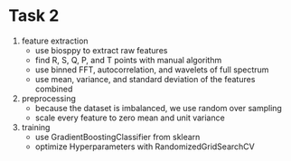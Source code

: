 # Task 2

1. feature extraction
    - use biosppy to extract raw features
    - find R, S, Q, P, and T points with manual algorithm
    - use binned FFT, autocorrelation, and wavelets of full spectrum
    - use mean, variance, and standard deviation of the features combined
2. preprocessing
    - because the dataset is imbalanced, we use random over sampling
    - scale every feature to zero mean and unit variance
3. training
    - use GradientBoostingClassifier from sklearn
    - optimize Hyperparameters with RandomizedGridSearchCV
